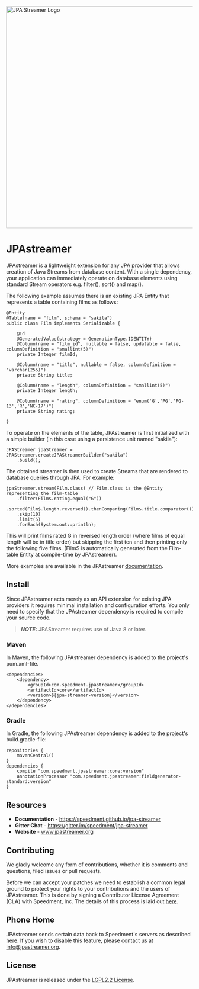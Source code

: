 <img align="center" src="https://github.com/speedment/speedment-resources/blob/master/src/main/resources/logo/JPAstreamer.png?raw=true." alt="JPA Streamer Logo" title="JPA Streamer Logo" width="600px">

# JPAstreamer
JPAstreamer is a lightweight extension for any JPA provider that allows creation of Java Streams from database content. With a single dependency, your application can immediately operate on database elements using standard Stream operators e.g. filter(), sort() and map().       

The following example assumes there is an existing JPA Entity that represents a table containing films as follows: 

    @Entity
    @Table(name = "film", schema = "sakila")
    public class Film implements Serializable {

   	    @Id
   	    @GeneratedValue(strategy = GenerationType.IDENTITY)
   	    @Column(name = "film_id", nullable = false, updatable = false, columnDefinition = "smallint(5)")
   	    private Integer filmId;

  	    @Column(name = "title", nullable = false, columnDefinition = "varchar(255)")
        private String title;

        @Column(name = "length", columnDefinition = "smallint(5)")
        private Integer length;

        @Column(name = "rating", columnDefinition = "enum('G','PG','PG-13','R','NC-17')")
        private String rating;
        
    }
    
To operate on the elements of the table, JPAstreamer is first initialized with a simple builder (in this case using a persistence unit named "sakila"):

    JPAStreamer jpaStreamer = JPAStreamer.createJPAStreamerBuilder("sakila")
        .build();

The obtained streamer is then used to create Streams that are rendered to database queries through JPA. For example:

    jpaStreamer.stream(Film.class) // Film.class is the @Entity representing the film-table
        .filter(Film$.rating.equal("G"))    
        .sorted(Film$.length.reversed().thenComparing(Film$.title.comparator()))
        .skip(10)
        .limit(5)
        .forEach(System.out::println);

This will print films rated G in reversed length order (where films of equal length will be in title order) but skipping the first ten and then printing only the following five films. (Film$ is automatically generated from the Film-table Entity at compile-time by JPAstreamer). 

More examples are available in the JPAstreamer [documentation](https://speedment.github.io/jpa-streamer/jpa-streamer/0.1.0/fetching-data/stream-examples.html). 

## Install
Since JPAstreamer acts merely as an API extension for existing JPA providers it requires minimal installation and configuration efforts. You only need to specify that the JPAstreamer dependency is required to compile your source code. 

> **_NOTE:_** JPAStreamer requires use of Java 8 or later.

### Maven
In Maven, the following JPAstreamer dependency is added to the project's pom.xml-file.

    <dependencies>
	    <dependency>
            <groupId>com.speedment.jpastreamer</groupId>
            <artifactId>core</artifactId>
            <version>${jpa-streamer-version}</version>
        </dependency>
    </dependencies>

### Gradle
In Gradle, the following JPAstreamer dependency is added to the project's build.gradle-file:

    repositories {
	    mavenCentral()
    }
    dependencies {
        compile "com.speedment.jpastreamer:core:version"
        annotationProcessor "com.speedment.jpastreamer:fieldgenerator-standard:version"
    }

## Resources

- **Documentation** - https://speedment.github.io/jpa-streamer
- **Gitter Chat** - https://gitter.im/speedment/jpa-streamer
- **Website** - www.jpastreamer.org

## Contributing
We gladly welcome any form of contributions, whether it is comments and questions, filed issues or pull requests. 

Before we can accept your patches we need to establish a common legal ground to protect your rights to your contributions and the users of JPAstreamer. This is done by signing a Contributor License Agreement (CLA) with Speedment, Inc. The details of this process is laid out [here](). 
 
## Phone Home
JPAstreamer sends certain data back to Speedment's servers as described [here](https://github.com/speedment/jpa-streamer/blob/master/DISCLAIMER.MD). If you wish to disable this feature, please contact us at info@jpastreamer.org.

## License
JPAstreamer is released under the [LGPL2.2 License](https://github.com/speedment/jpa-streamer/blob/master/LICENSE). 
